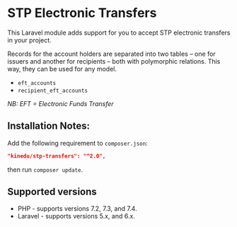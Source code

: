 # STP Electronic Transfers #

This Laravel module adds support for you to accept STP electronic transfers in your project.

Records for the account holders are separated into two tables – one for issuers and another for recipients – both with polymorphic relations. This way, they can be used for any model.
- `eft_accounts`
- `recipient_eft_accounts`

_NB: EFT = Electronic Funds Transfer_

## Installation Notes:

Add the following requirement to `composer.json`:

```json
"kinedu/stp-transfers": "^2.0",
```

then run `composer update`.

## Supported versions

* PHP - supports versions 7.2, 7.3, and 7.4.
* Laravel - supports versions 5.x, and 6.x.
